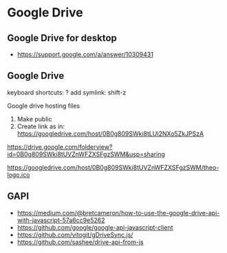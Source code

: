 # Google Drive

## Google Drive for desktop

* https://support.google.com/a/answer/10309431


## Google Drive

keyboard shortcuts: ?
add symlink: shift-z


Google drive hosting files

1. Make public
2. Create link as in: https://googledrive.com/host/0B0g809SWki8tLUI2NXo5ZkJPSzA

https://drive.google.com/folderview?id=0B0g809SWki8tUVZnWFZXSFgzSWM&usp=sharing

https://googledrive.com/host/0B0g809SWki8tUVZnWFZXSFgzSWM/theo-logo.ico


## GAPI

* https://medium.com/@bretcameron/how-to-use-the-google-drive-api-with-javascript-57a6cc9e5262
* https://github.com/google/google-api-javascript-client
* https://github.com/vitogit/gDriveSync.js/
* https://github.com/sashee/drive-api-from-js